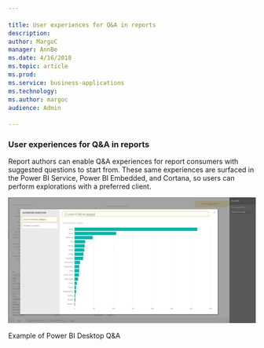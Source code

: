 ```yaml
---

title: User experiences for Q&A in reports
description: 
author: MargoC
manager: AnnBe
ms.date: 4/16/2018
ms.topic: article
ms.prod: 
ms.service: business-applications
ms.technology: 
ms.author: margoc
audience: Admin

---
```

### User experiences for Q&A in reports



Report authors can enable Q&A experiences for report consumers with suggested
questions to start from. These same experiences are surfaced in the Power BI
Service, Power BI Embedded, and Cortana, so users can perform explorations with
a preferred client.

![A screenshot of the Power BI Desktop Q&A](media/user-experiences-for-q-a-in-reports-1.jpeg "A screenshot of the Power BI Desktop Q&A")
<!-- Picture 2 -->


Example of Power BI Desktop Q&A


